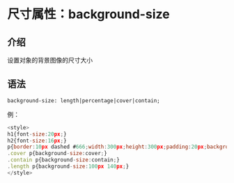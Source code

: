 # 尺寸属性：background-size

## 介绍

设置对象的背景图像的尺寸大小

## 语法

```
background-size: length|percentage|cover|contain;
```

例：

```javascript
<style>
h1{font-size:20px;}
h2{font-size:16px;}
p{border:10px dashed #666;width:300px;height:300px;padding:20px;background:url(http://a1.jikexueyuan.com/home/201412/03/3785/547ea8f5505a5.jpg) no-repeat;}
.cover p{background-size:cover;}
.contain p{background-size:contain;}
.length p{background-size:100px 140px;}
</style>
```